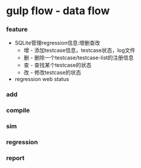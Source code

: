gulp flow - data flow
===================

### feature
- SQLite管理regression信息:增删查改
   * 增 - 添加testcase信息，testcase状态，log文件
   * 删 - 删除一个testcase/testcase-list的注册信息
   * 查 - 查找某个testcase的状态
   * 改 - 修改testcase的状态
- regression web status 


### add
### compile
### sim
### regression
### report
